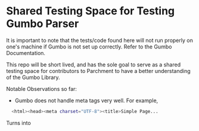 # Shared Testing Space for Testing Gumbo Parser 

It is important to note that the tests/code found here will not run properly on one's machine if Gumbo is not set up correctly. Refer to the Gumbo Documentation.

This repo will be short lived, and has the sole goal to serve as a shared testing space for contributors to Parchment to have a better understanding of the Gumbo Library.

Notable Observations so far:
- Gumbo does not handle meta tags very well. For example, 

```bash
  <html><head><meta charset="UTF-8"><title>Simple Page...
```

Turns into 

